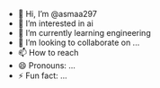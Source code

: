 - 👋 Hi, I’m @asmaa297
- 👀 I’m interested in ai
- 🌱 I’m currently learning engineering
- 💞️ I’m looking to collaborate on ...
- 📫 How to reach 
- 😄 Pronouns: ...
- ⚡ Fun fact: ...

<!---
asmaa297/asmaa297 is a ✨ special ✨ repository because its `README.md` (this file) appears on your GitHub profile.
You can click the Preview link to take a look at your changes.
--->
